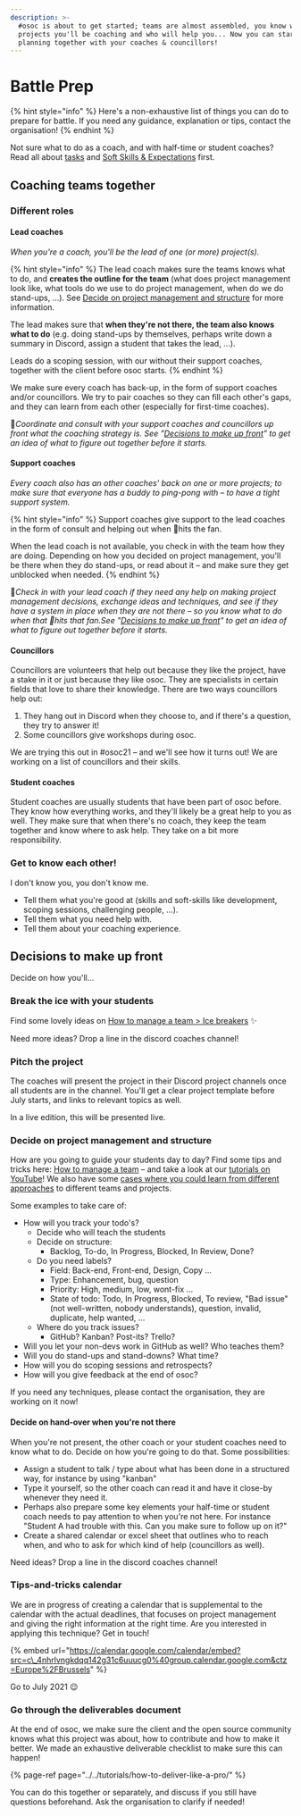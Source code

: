 ```yaml
---
description: >-
  #osoc is about to get started; teams are almost assembled, you know which
  projects you'll be coaching and who will help you... Now you can start
  planning together with your coaches & councillors!
---
```


# Battle Prep

{% hint style="info" %}
Here's a non-exhaustive list of things you can do to prepare for battle. If you need any guidance, explanation or tips, contact the organisation!
{% endhint %}

Not sure what to do as a coach, and with half-time or student coaches? Read all about [tasks](tasks.md) and [Soft Skills & Expectations](soft-skills-and-expectations.md) first.

## Coaching teams together

### Different roles

#### Lead coaches

_When you're a coach, you'll be the lead of one \(or more\) project\(s\)._

{% hint style="info" %}
The lead coach makes sure the teams knows what to do, and **creates the outline for the team** \(what does project management look like, what tools do we use to do project management, when do we do stand-ups, ...\). See [Decide on project management and structure](battle-prep.md#decide-on-project-management-and-structure) for more information.

The lead makes sure that **when they're not there, the team also knows what to do** \(e.g. doing stand-ups by themselves, perhaps write down a summary in Discord, assign a student that takes the lead, ...\).

Leads do a scoping session, with our without their support coaches, together with the client before osoc starts.
{% endhint %}

We make sure every coach has back-up, in the form of support coaches and/or councillors. We try to pair coaches so they can fill each other's gaps, and they can learn from each other \(especially for first-time coaches\).

🎩_Coordinate and consult with your support coaches and councillors up front what the coaching strategy is. See "_[_Decisions to make up front_](battle-prep.md#decisions-to-make-up-front)_" to get an idea of what to figure out together before it starts._

#### Support coaches

_Every coach also has an other coaches' back on one or more projects; to make sure that everyone has a buddy to ping-pong with – to have a tight support system._

{% hint style="info" %}
Support coaches give support to the lead coaches in the form of consult and helping out when 💩hits the fan.

When the lead coach is not available, you check in with the team how they are doing. Depending on how you decided on project management, you'll be there when they do stand-ups, or read about it – and make sure they get unblocked when needed.
{% endhint %}

🎩_Check in with your lead coach if they need any help on making project management decisions, exchange ideas and techniques, and see if they have a system in place when they are not there – so you know what to do when that 💩hits that fan.See "_[_Decisions to make up front_](battle-prep.md#decisions-to-make-up-front)_" to get an idea of what to figure out together before it starts._

#### Councillors

Councillors are volunteers that help out because they like the project, have a stake in it or just because they like osoc. They are specialists in certain fields that love to share their knowledge. There are two ways councillors help out:

1. They hang out in Discord when they choose to, and if there's a question, they try to answer it!
2. Some councillors give workshops during osoc.

We are trying this out in \#osoc21 – and we'll see how it turns out! We are working on a list of councillors and their skills.

#### Student coaches

Student coaches are usually students that have been part of osoc before. They know how everything works, and they'll likely be a great help to you as well. They make sure that when there's no coach, they keep the team together and know where to ask help. They take on a bit more responsibility.

### Get to know each other!

I don't know you, you don't know me.

* Tell them what you're good at \(skills and soft-skills like development, scoping sessions, challenging people, ...\).
* Tell them what you need help with.
* Tell them about your coaching experience.

## Decisions to make up front

Decide on how you'll...

### Break the ice with your students

Find some lovely ideas on [How to manage a team &gt; Ice breakers](how-to-manage-a-team.md#ice-breakers) ✨

Need more ideas? Drop a line in the discord coaches channel!

### Pitch the project

The coaches will present the project in their Discord project channels once all students are in the channel. You'll get a clear project template before July starts, and links to relevant topics as well.

In a live edition, this will be presented live.

### Decide on project management and structure

How are you going to guide your students day to day? Find some tips and tricks here: [How to manage a team](how-to-manage-a-team.md) – and take a look at our [tutorials on YouTube](https://www.youtube.com/playlist?list=PLEHc_BULYm1B3-xLdfwfktL5Qps6PW61u)! We also have some [cases where you could learn from different approaches](coaching-cases.md) to different teams and projects.

Some examples to take care of:

* How will you track your todo's?
  * Decide who will teach the students
  * Decide on structure:
    * Backlog, To-do, In Progress, Blocked, In Review, Done?
  * Do you need labels?
    * Field: Back-end, Front-end, Design, Copy ...
    * Type: Enhancement, bug, question
    * Priority: High, medium, low, wont-fix ...
    * State of todo: Todo, In Progress, Blocked, To review, "Bad issue" \(not well-written, nobody understands\), question, invalid, duplicate, help wanted, ...
  * Where do you track issues?
    * GitHub? Kanban? Post-its? Trello?
* Will you let your non-devs work in GitHub as well? Who teaches them?
* Will you do stand-ups and stand-downs? What time?
* How will you do scoping sessions and retrospects?
* How will you give feedback at the end of osoc?

If you need any techniques, please contact the organisation, they are working on it now!

#### Decide on hand-over when you're not there

When you're not present, the other coach or your student coaches need to know what to do. Decide on how you're going to do that. Some possibilities:

* Assign a student to talk / type about what has been done in a structured way, for instance by using "kanban"
* Type it yourself, so the other coach can read it and have it close-by whenever they need it.
* Perhaps also prepare some key elements your half-time or student coach needs to pay attention to when you're not here. For instance "Student A had trouble with this. Can you make sure to follow up on it?"
* Create a shared calendar or excel sheet that outlines who to reach when, and who to ask for which kind of help \(councillors as well\).

Need ideas? Drop a line in the discord coaches channel!

### Tips-and-tricks calendar

We are in progress of creating a calendar that is supplemental to the calendar with the actual deadlines, that focuses on project management and giving the right information at the right time. Are you interested in applying this technique? Get in touch!

{% embed url="https://calendar.google.com/calendar/embed?src=c\_4nhrlvngkdqq142g31c6uuucg0%40group.calendar.google.com&ctz=Europe%2FBrussels" %}

Go to July 2021 😌

### Go through the deliverables document

At the end of osoc, we make sure the client and the open source community knows what this project was about, how to contribute and how to make it better. We made an exhaustive deliverable checklist to make sure this can happen!

{% page-ref page="../../tutorials/how-to-deliver-like-a-pro/" %}

You can do this together or separately, and discuss if you still have questions beforehand. Ask the organisation to clarify if needed!

